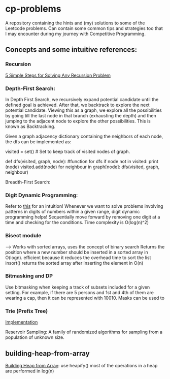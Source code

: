 # cp-problems

A repository containing the hints and (my) solutions to some of the Leetcode problems. Can contain some common tips and strategies too that I may encounter during my journey with Competitive Programming.


## Concepts and some intuitive references:

### Recursion

[5 Simple Steps for Solving Any Recursion Problem](https://www.youtube.com/watch?v=ngCos392W4w)

### Depth-First Search:

In Depth First Search, we recursively expand potential candidate until the defined goal is achieved. After that, we backtrack to explore the next potential candidate. Viewing this as a graph, we explore all the possibilities by going till the last node in that branch (exhausting the depth) and then jumping to the adjacent node to explore the other possibilities. This is known as Backtracking.

Given a graph adjacency dictionary containing the neighbors of each node, the dfs can be implemented as:

visited = set() # Set to keep track of visited nodes of graph.

def dfs(visited, graph, node):  #function for dfs 
    if node not in visited:
        print (node)
        visited.add(node)
        for neighbour in graph[node]:
            dfs(visited, graph, neighbour)

Breadth-First Search:

### Digit Dynamic Programming:

Refer to [this](https://youtu.be/sCwokuCoQB8) for an intuition!
Whenever we want to solve problems involving patterns in digits of numbers within a given range, digit dynamic programming helps!
Sequentially move forward by removing one digit at a time and checking for the conditions. Time complexity is O(log(n)^2)

### Bisect module

--> Works with sorted arrays, uses the concept of binary search
Returns the position where a new number should be inserted in a sorted array in O(logn). efficient because it reduces the overhead time to sort the list
insort() returns the sorted array after inserting the element in O(n)

### Bitmasking and DP

Use bitmasking when keeping a track of subsets included for a given setting. For example, if there are 5 persons and 1st and 4th of them are wearing a cap, then it can be represented with 10010. Masks can be used to 

### Trie (Prefix Tree)
[Implementation](https://leetcode.com/problems/implement-trie-prefix-tree/)

Reservoir Sampling:
A family of randomized algorithms for sampling from a population of unknown size.

## building-heap-from-array
[Building Heap from Array](https://www.geeksforgeeks.org/building-heap-from-array/):
use heapify()
most of the operations in a heap are performed in log(n)
